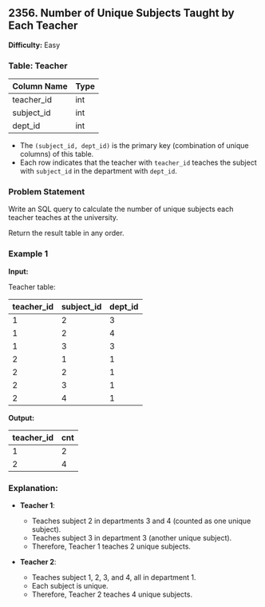 ## 2356. Number of Unique Subjects Taught by Each Teacher

**Difficulty:** Easy

### Table: Teacher

| Column Name | Type |
|-------------|------|
| teacher_id  | int  |
| subject_id  | int  |
| dept_id     | int  |

- The `(subject_id, dept_id)` is the primary key (combination of unique columns) of this table.
- Each row indicates that the teacher with `teacher_id` teaches the subject with `subject_id` in the department with `dept_id`.

### Problem Statement

Write an SQL query to calculate the number of unique subjects each teacher teaches at the university.

Return the result table in any order.

### Example 1

**Input:**

Teacher table:

| teacher_id | subject_id | dept_id |
|------------|------------|---------|
| 1          | 2          | 3       |
| 1          | 2          | 4       |
| 1          | 3          | 3       |
| 2          | 1          | 1       |
| 2          | 2          | 1       |
| 2          | 3          | 1       |
| 2          | 4          | 1       |

**Output:**

| teacher_id | cnt |
|------------|-----|
| 1          | 2   |
| 2          | 4   |

### Explanation:

- **Teacher 1**:
  - Teaches subject 2 in departments 3 and 4 (counted as one unique subject).
  - Teaches subject 3 in department 3 (another unique subject).
  - Therefore, Teacher 1 teaches 2 unique subjects.
  
- **Teacher 2**:
  - Teaches subject 1, 2, 3, and 4, all in department 1.
  - Each subject is unique.
  - Therefore, Teacher 2 teaches 4 unique subjects.
